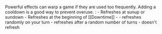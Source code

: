 Powerful effects can warp a game if they are used too frequently. Adding a cooldown is a good way to prevent overuse. :
	- Refreshes at sunup or sundown
	- Refreshes at the beginning of [[Downtime]]
	- 
	- refreshes randomly on your turn
	- refreshes after a random number of turns
	- doesn't refresh